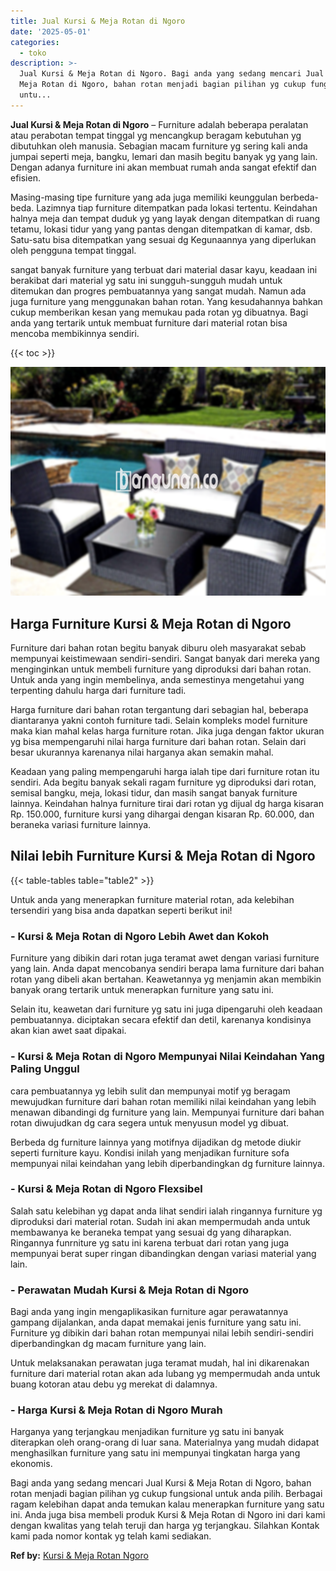 ```yaml
---
title: Jual Kursi & Meja Rotan di Ngoro
date: '2025-05-01'
categories:
  - toko
description: >-
  Jual Kursi & Meja Rotan di Ngoro. Bagi anda yang sedang mencari Jual Kursi &
  Meja Rotan di Ngoro, bahan rotan menjadi bagian pilihan yg cukup fungsional
  untu...
---
```


**Jual Kursi & Meja Rotan di Ngoro** – Furniture adalah beberapa peralatan atau perabotan tempat tinggal yg mencangkup beragam kebutuhan yg dibutuhkan oleh manusia. Sebagian macam furniture yg sering kali anda jumpai seperti meja, bangku, lemari dan masih begitu banyak yg yang lain. Dengan adanya furniture ini akan membuat rumah anda sangat efektif dan efisien.

Masing-masing tipe furniture yang ada juga memiliki keunggulan berbeda-beda. Lazimnya tiap furniture ditempatkan pada lokasi tertentu. Keindahan halnya meja dan tempat duduk yg yang layak dengan ditempatkan di ruang tetamu, lokasi tidur yang yang pantas dengan ditempatkan di kamar, dsb. Satu-satu bisa ditempatkan yang sesuai dg Kegunaannya yang diperlukan oleh pengguna tempat tinggal.

sangat banyak furniture yang terbuat dari material dasar kayu, keadaan ini berakibat dari material yg satu ini sungguh-sungguh mudah untuk ditemukan dan progres pembuatannya yang sangat mudah. Namun ada juga furniture yang menggunakan bahan rotan. Yang kesudahannya bahkan cukup memberikan kesan yang memukau pada rotan yg dibuatnya. Bagi anda yang tertarik untuk membuat furniture dari material rotan bisa mencoba membikinnya sendiri.

{{< toc >}}

![Jual Kursi & Meja Rotan di Ngoro](/images/kursi-meja-rotan-murah40.png)

## Harga Furniture Kursi & Meja Rotan di Ngoro

Furniture dari bahan rotan begitu banyak diburu oleh masyarakat sebab mempunyai keistimewaan sendiri-sendiri. Sangat banyak dari mereka yang menginginkan untuk membeli furniture yang diproduksi dari bahan rotan. Untuk anda yang ingin membelinya, anda semestinya mengetahui yang terpenting dahulu harga dari furniture tadi.

Harga furniture dari bahan rotan tergantung dari sebagian hal, beberapa diantaranya yakni contoh furniture tadi. Selain kompleks model furniture maka kian mahal kelas harga furniture rotan. Jika juga dengan faktor ukuran yg bisa mempengaruhi nilai harga furniture dari bahan rotan. Selain dari besar ukurannya karenanya nilai harganya akan semakin mahal.

Keadaan yang paling mempengaruhi harga ialah tipe dari furniture rotan itu sendiri. Ada begitu banyak sekali ragam furniture yg diproduksi dari rotan, semisal bangku, meja, lokasi tidur, dan masih sangat banyak furniture lainnya. Keindahan halnya furniture tirai dari rotan yg dijual dg harga kisaran Rp. 150.000, furniture kursi yang dihargai dengan kisaran Rp. 60.000, dan beraneka variasi furniture lainnya.

## Nilai lebih Furniture Kursi & Meja Rotan di Ngoro

{{< table-tables table="table2" >}}

Untuk anda yang menerapkan furniture material rotan, ada kelebihan tersendiri yang bisa anda dapatkan seperti berikut ini!

### \- Kursi & Meja Rotan di Ngoro Lebih Awet dan Kokoh

Furniture yang dibikin dari rotan juga teramat awet dengan variasi furniture yang lain. Anda dapat mencobanya sendiri berapa lama furniture dari bahan rotan yang dibeli akan bertahan. Keawetannya yg menjamin akan membikin banyak orang tertarik untuk menerapkan furniture yang satu ini.

Selain itu, keawetan dari furniture yg satu ini juga dipengaruhi oleh keadaan pembuatannya. diciptakan secara efektif dan detil, karenanya kondisinya akan kian awet saat dipakai.

### \- Kursi & Meja Rotan di Ngoro Mempunyai Nilai Keindahan Yang Paling Unggul

cara pembuatannya yg lebih sulit dan mempunyai motif yg beragam mewujudkan furniture dari bahan rotan memiliki nilai keindahan yang lebih menawan dibandingi dg furniture yang lain. Mempunyai furniture dari bahan rotan diwujudkan dg cara segera untuk menyusun model yg dibuat.

Berbeda dg furniture lainnya yang motifnya dijadikan dg metode diukir seperti furniture kayu. Kondisi inilah yang menjadikan furniture sofa mempunyai nilai keindahan yang lebih diperbandingkan dg furniture lainnya.

### \- Kursi & Meja Rotan di Ngoro Flexsibel

Salah satu kelebihan yg dapat anda lihat sendiri ialah ringannya furniture yg diproduksi dari material rotan. Sudah ini akan mempermudah anda untuk membawanya ke beraneka tempat yang sesuai dg yang diharapkan. Ringannya funrniture yg satu ini karena terbuat dari rotan yang juga mempunyai berat super ringan dibandingkan dengan variasi material yang lain.

### \- Perawatan Mudah Kursi & Meja Rotan di Ngoro

Bagi anda yang ingin mengaplikasikan furniture agar perawatannya gampang dijalankan, anda dapat memakai jenis furniture yang satu ini. Furniture yg dibikin dari bahan rotan mempunyai nilai lebih sendiri-sendiri diperbandingkan dg macam furniture yang lain.

Untuk melaksanakan perawatan juga teramat mudah, hal ini dikarenakan furniture dari material rotan akan ada lubang yg mempermudah anda untuk buang kotoran atau debu yg merekat di dalamnya.

### \- Harga Kursi & Meja Rotan di Ngoro Murah

Harganya yang terjangkau menjadikan furniture yg satu ini banyak diterapkan oleh orang-orang di luar sana. Materialnya yang mudah didapat menghasilkan furniture yang satu ini mempunyai tingkatan harga yang ekonomis.

Bagi anda yang sedang mencari Jual Kursi & Meja Rotan di Ngoro, bahan rotan menjadi bagian pilihan yg cukup fungsional untuk anda pilih. Berbagai ragam kelebihan dapat anda temukan kalau menerapkan furniture yang satu ini. Anda juga bisa membeli produk Kursi & Meja Rotan di Ngoro ini dari kami dengan kwalitas yang telah teruji dan harga yg terjangkau. Silahkan Kontak kami pada nomor kontak yg telah kami sediakan.

**Ref by:** [Kursi & Meja Rotan Ngoro](https://id.wikipedia.org/wiki/Kursi)

